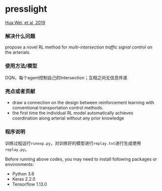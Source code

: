 # presslight
[Hua Wei, et al, 2019](http://delivery.acm.org/10.1145/3340000/3330949/p1290-wei.pdf?ip=96.126.102.110&id=3330949&acc=OPEN&key=4D4702B0C3E38B35%2E4D4702B0C3E38B35%2E4D4702B0C3E38B35%2E6D218144511F3437&__acm__=1565080062_f96f49613620b06cf02de457e2abcb3d)
### 解决什么问题

propose a novel RL method for *multi-intersection traffic signal control* on the arterials.

### 使用方法/模型

DQN，每个agent控制自己的Intersection；互相之间无信息传递

### 亮点或者贡献

- draw a connection on the design between reinforcement learning with conventional transportation control methods.
- the first time the individual RL model automatically achieves coordination along arterial without any prior knowledge

### 程序说明
训练过程运行`runexp.py`，对训练好的模型进行`replay.txt`进行生成使用`replay.py`。

Before running above codes, you may need to install following packages or environments:
- Python 3.6
- Keras 2.2.0 
- Tensorflow 1.13.0
